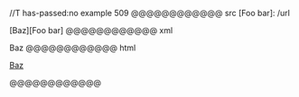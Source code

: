 //T has-passed:no
example 509
@@@@@@@@@@@@ src
[Foo
  bar]: /url

[Baz][Foo bar]
@@@@@@@@@@@@ xml
<?xml version="1.0" encoding="UTF-8"?>
<!DOCTYPE document SYSTEM "CommonMark.dtd">
<document xmlns="http://commonmark.org/xml/1.0">
  <paragraph>
    <link destination="/url" title="">
      <text>Baz</text>
    </link>
  </paragraph>
</document>
@@@@@@@@@@@@ html
<p><a href="/url">Baz</a></p>
@@@@@@@@@@@@
